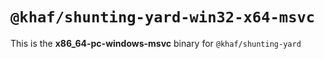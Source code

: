 # `@khaf/shunting-yard-win32-x64-msvc`

This is the **x86_64-pc-windows-msvc** binary for `@khaf/shunting-yard`
